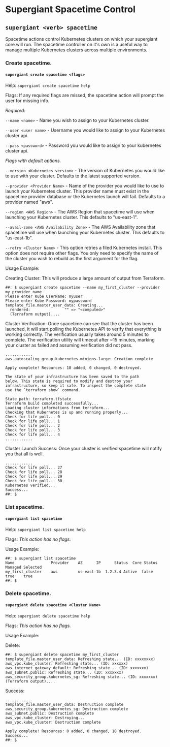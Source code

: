 # Supergiant Spacetime Control
## `supergiant <verb> spacetime`

Spacetime actions control Kubernetes clusters on which your supergiant core will run. The spacetime controller on it's own is a useful way to manage multiple Kubernetes clusters across multiple environments.

### Create spacetime.
#### `supergiant create spacetime <flags>`

Help: `supergiant create spacetime help`

Flags: If any required flags are missed, the spacetime action will prompt the user for missing info.

*Required:*

`--name <name>` - Name you wish to assign to your Kubernetes cluster.

`--user <user name>` - Username you would like to assign to your Kubernetes cluster api.

`--pass <password>` - Password you would like to assign to your kubernetes cluster api.

*Flags with default options.*

`--version <Kubernetes version>` - The version of Kubernetes you would like to use with your cluster. Defaults to the latest supported version.

`--provider <Provider Name>` - Name of the provider you would like to use to launch your Kubernetes cluster. This provider name must exist in the spacetime provider database or the Kubernetes launch will fail. Defaults to a provider named "aws".

`--region <AWS Region>` - The AWS Region that spacetime will use when launching your Kubernetes cluster. This defaults to "us-east-1".

`--avail-zone <AWS Availability Zone>` - The AWS Availability zone that spacetime will use when launching your Kubernetes cluster. This defaults to "us-east-1b".

`--retry <Cluster Name>` - This option retries a filed Kubernetes install. This option does not require other flags. You only need to specify the name of the cluster you wish to rebuild as the first argument for the flag.

Usage Example:

Creating Cluster: This will produce a large amount of output from Terraform.
```
##: $ supergiant create spacetime --name my_first_cluster --provider my_provider_name
Please enter Kube UserName: myuser
Please enter Kube Password: mypassword
template_file.master_user_data: Creating...
  rendered:               "" => "<computed>"
  (Terraform output)....  
```
Cluster Verification: Once spacetime can see that the cluster has been launched, it will start polling the Kubernetes API to verify that everything is working correctly. The verification usually takes around 5 minutes to complete. The verification utility will timeout after ~15 minutes, marking your cluster as failed and assuming verification did not pass.
```
............
aws_autoscaling_group.kubernetes-minions-large: Creation complete

Apply complete! Resources: 18 added, 0 changed, 0 destroyed.

The state of your infrastructure has been saved to the path
below. This state is required to modify and destroy your
infrastructure, so keep it safe. To inspect the complete state
use the `terraform show` command.

State path: terraform.tfstate
Terraform build completed successfully...
Loading cluster informations from terraform...
Checking that Kubernetes is up and running properly...
Check for life poll... 0
Check for life poll... 1
Check for life poll... 2
Check for life poll... 3
Check for life poll... 4
............
```
Cluster Launch Success: Once your cluster is verified spacetime will notify you that all is well.
```
............
Check for life poll... 27
Check for life poll... 28
Check for life poll... 29
Check for life poll... 30
Kubernetes verified...
Success...
##: $
```

### List spacetime.
#### `supergiant list spacetime`

Help: `supergiant list spacetime help`

Flags: *This action has no flags.*

Usage Example:

```
##: $ supergiant list spacetime
Name		        Provider 	AZ		IP		Status	Core Status	Managed	Selected
my_first_cluster    aws 		us-east-1b	1.2.3.4	Active	false		true	true
##: $
```

### Delete spacetime.
#### `supergiant delete spacetime <Cluster Name>`

Help: `supergiant delete spacetime help`

Flags: *This action has no flags.*

Usage Example:

Delete:
```
##: $ supergiant delete spacetime my_first_cluster
template_file.master_user_data: Refreshing state... (ID: xxxxxxxx)
aws_vpc.kube_cluster: Refreshing state... (ID: xxxxxx)
aws_internet_gateway.default: Refreshing state... (ID: xxxxxxx)
aws_subnet.public: Refreshing state... (ID: xxxxxxx)
aws_security_group.kubernetes_sg: Refreshing state... (ID: xxxxxxx)
(Terraform output)....  
```
Success:
```
...........
template_file.master_user_data: Destruction complete
aws_security_group.kubernetes_sg: Destruction complete
aws_subnet.public: Destruction complete
aws_vpc.kube_cluster: Destroying...
aws_vpc.kube_cluster: Destruction complete

Apply complete! Resources: 0 added, 0 changed, 18 destroyed.
Success...
##: $
```
